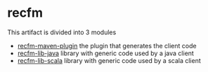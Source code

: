# recfm

This artifact is divided into 3 modules

* [recfm-maven-plugin](recfm-maven-plugin/README.md) the plugin that generates the client code
* [recfm-lib-java](tree/main/recfm-lib-java/) library with generic code used by a java client
* [recfm-lib-scala](tree/main/recfm-lib-scala/) library with generic code used by a scala client